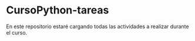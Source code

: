 # CursoPython-tareas
 En este repositorio estaré cargando todas las actividades a realizar durante el curso. 
